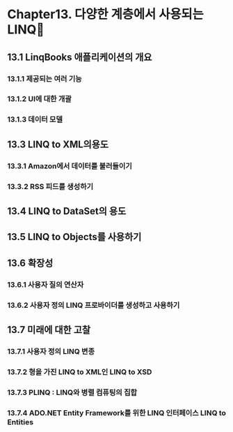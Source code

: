 # Chapter13. 다양한 계층에서 사용되는 LINQ🦌
## 13.1 LinqBooks 애플리케이션의 개요
### 13.1.1 제공되는 여러 기능
### 13.1.2 UI에 대한 개괄
### 13.1.3 데이터 모델
## 13.3 LINQ to XML의용도
### 13.3.1 Amazon에서 데이터를 불러들이기
### 13.3.2 RSS 피드를 생성하기
## 13.4 LINQ to DataSet의 용도
## 13.5 LINQ to Objects를 사용하기
## 13.6 확장성
### 13.6.1 사용자 질의 연산자
### 13.6.2 사용자 정의 LINQ 프로바이더를 생성하고 사용하기
## 13.7 미래에 대한 고찰
### 13.7.1 사용자 정의 LINQ 변종
### 13.7.2 형을 가진 LINQ to XML인 LINQ to XSD
### 13.7.3 PLINQ : LINQ와 병렬 컴퓨팅의 집합
### 13.7.4 ADO.NET Entity Framework를 위한 LINQ 인터페이스 LINQ to Entities
